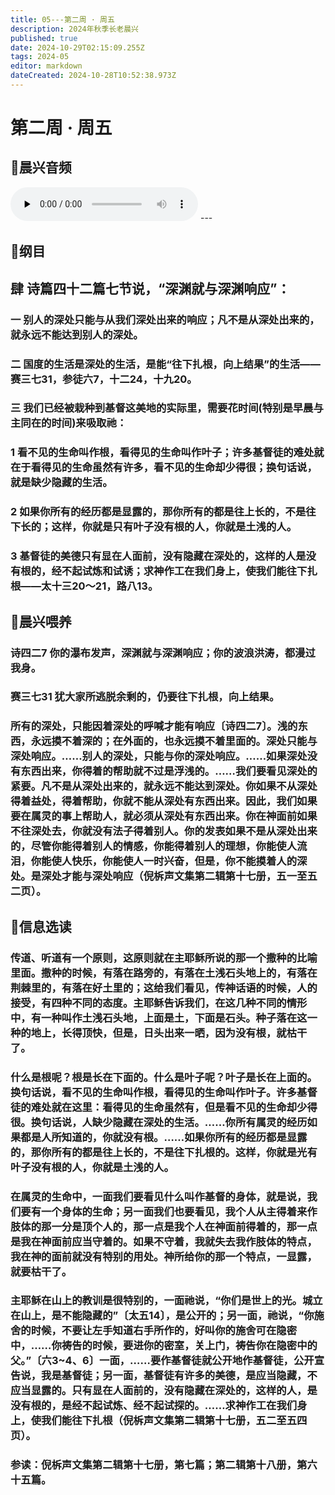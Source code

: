 ```yaml
---
title: 05---第二周 · 周五
description: 2024年秋季长老晨兴
published: true
date: 2024-10-29T02:15:09.255Z
tags: 2024-05
editor: markdown
dateCreated: 2024-10-28T10:52:38.973Z
---
```


# 第二周 · 周五

## 🎵晨兴音频
<audio id="audio" controls="" preload="none">
      <source id="mp3" src="/2024-05/week2/week2day5.mp3">
</audio>
---

## 📖纲目

## 肆   诗篇四十二篇七节说，“深渊就与深渊响应”：

### 一   别人的深处只能与从我们深处出来的响应；凡不是从深处出来的，就永远不能达到别人的深处。

### 二   国度的生活是深处的生活，是能“往下扎根，向上结果”的生活——赛三七31，参徒六7，十二24，十九20。

### 三   我们已经被栽种到基督这美地的实际里，需要花时间(特别是早晨与主同在的时间)来吸取祂：

### 1   看不见的生命叫作根，看得见的生命叫作叶子；许多基督徒的难处就在于看得见的生命虽然有许多，看不见的生命却少得很；换句话说，就是缺少隐藏的生活。

### 2   如果你所有的经历都是显露的，那你所有的都是往上长的，不是往下长的；这样，你就是只有叶子没有根的人，你就是土浅的人。

### 3   基督徒的美德只有显在人面前，没有隐藏在深处的，这样的人是没有根的，经不起试炼和试诱；求神作工在我们身上，使我们能往下扎根——太十三20～21，路八13。

## 📖晨兴喂养

### **诗四二7**    **你的瀑布发声，深渊就与深渊响应；你的波浪洪涛，都漫过我身。**

### **赛三七31**    **犹大家所逃脱余剩的，仍要往下扎根，向上结果。**

### 所有的深处，只能因着深处的呼喊才能有响应〔诗四二7〕。浅的东西，永远摸不着深的；在外面的，也永远摸不着里面的。深处只能与深处响应。……别人的深处，只能与你的深处响应。……如果深处没有东西出来，你得着的帮助就不过是浮浅的。……我们要看见深处的紧要。凡不是从深处出来的，就永远不能达到深处。你如果不从深处得着益处，得着帮助，你就不能从深处有东西出来。因此，我们如果要在属灵的事上帮助人，就必须从深处有东西出来。你在神面前如果不往深处去，你就没有法子得着别人。你的发表如果不是从深处出来的，尽管你能得着别人的情感，你能得着别人的理想，你能使人流泪，你能使人快乐，你能使人一时兴奋，但是，你不能摸着人的深处。是深处才能与深处响应（倪柝声文集第二辑第十七册，五一至五二页）。

## 📖信息选读

### 传道、听道有一个原则，这原则就在主耶稣所说的那一个撒种的比喻里面。撒种的时候，有落在路旁的，有落在土浅石头地上的，有落在荆棘里的，有落在好土里的；这给我们看见，传神话语的时候，人的接受，有四种不同的态度。主耶稣告诉我们，在这几种不同的情形中，有一种叫作土浅石头地，上面是土，下面是石头。种子落在这一种的地上，长得顶快，但是，日头出来一晒，因为没有根，就枯干了。

### 什么是根呢？根是长在下面的。什么是叶子呢？叶子是长在上面的。换句话说，看不见的生命叫作根，看得见的生命叫作叶子。许多基督徒的难处就在这里：看得见的生命虽然有，但是看不见的生命却少得很。换句话说，人缺少隐藏在深处的生活。……你所有属灵的经历如果都是人所知道的，你就没有根。……如果你所有的经历都是显露的，那你所有的都是往上长的，不是往下扎根的。这样，你就是光有叶子没有根的人，你就是土浅的人。

### 在属灵的生命中，一面我们要看见什么叫作基督的身体，就是说，我们要有一个身体的生命；另一面我们也要看见，我个人从主得着来作肢体的那一分是顶个人的，那一点是我个人在神面前得着的，那一点是我在神面前应当守着的。如果不守着，我就失去我作肢体的特点，我在神的面前就没有特别的用处。神所给你的那一个特点，一显露，就要枯干了。

### 主耶稣在山上的教训是很特别的，一面祂说，“你们是世上的光。城立在山上，是不能隐藏的”〔太五14〕，是公开的；另一面，祂说，“你施舍的时候，不要让左手知道右手所作的，好叫你的施舍可在隐密中，……你祷告的时候，要进你的密室，关上门，祷告你在隐密中的父。”〔六3~4、6〕一面，……要作基督徒就公开地作基督徒，公开宣告说，我是基督徒；另一面，基督徒有许多的美德，是应当隐藏，不应当显露的。只有显在人面前的，没有隐藏在深处的，这样的人，是没有根的，是经不起试炼、经不起试探的。……求神作工在我们身上，使我们能往下扎根（倪柝声文集第二辑第十七册，五二至五四页）。

### 参读：倪柝声文集第二辑第十七册，第七篇；第二辑第十八册，第六十五篇。
<!-- Google tag (gtag.js) -->
<script async src="https://www.googletagmanager.com/gtag/js?id=G-1P8709Z16T"></script>
<script>
  window.dataLayer = window.dataLayer || [];
  function gtag(){dataLayer.push(arguments);}
  gtag('js', new Date());

  gtag('config', 'G-1P8709Z16T');
</script>